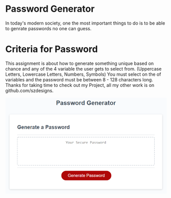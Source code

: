 # Password Generator
In today's modern society, one the most important things to do is to be able to genrate passwords no one can guess. 
# Criteria for Password
This assignment is about how to generate something unique based on chance and any of the 4 variable the user gets to select from. (Uppercase Letters, Lowercase Letters, Numbers, Symbols)
You must select on the of variables and the password must be between 8 - 128 characters long.
Thanks for taking time to check out my Project, all my other work is on github.com/szdesigns.


![The Password Generator application displays a red button to "Generate Password".](./Assets/03-javascript-homework-demo.png)


